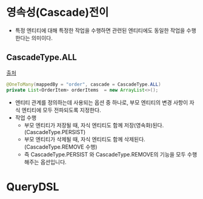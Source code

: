 # 영속성(Cascade)전이
- 특정 엔티티에 대해 특정한 작업을 수행하면 관련된 엔티티에도 동일한 작업을 수행한다는 의미이다.

## CascadeType.ALL
[출처](https://resilient-923.tistory.com/417)
```java
@OneToMany(mappedBy = "order", cascade = CascadeType.ALL)
private List<OrderItem> orderItems  = new ArrayList<>();
```
- 엔티티 관계를 정의하는데 사용되는 옵션 중 하나로, 부모 엔티티의 변경 사항이 자식 엔티티에 모두 전파되도록 지정한다.
- 작업 수행
   - 부모 엔티티가 저장될 때, 자식 엔티티도 함께 저장(영속화)된다. (CascadeType.PERSIST)
   - 부모 엔티티가 삭제될 때, 자식 엔티티도 함께 삭제된다. (CascadeType.REMOVE 수행)
   - 즉 CascadeType.PERSIST 와 CascadeType.REMOVE의 기능을 모두 수행 해주는 옵션입니다.

# QueryDSL
